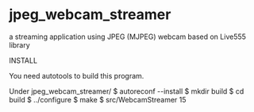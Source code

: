 # jpeg_webcam_streamer
a streaming application using JPEG (MJPEG) webcam based on Live555 library

INSTALL

You need autotools to build this program.

Under jpeg_webcam_streamer/
$ autoreconf --install
$ mkdir build
$ cd build
$ ../configure
$ make
$ src/WebcamStreamer 15

